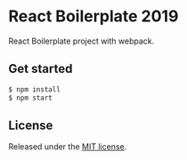 # React Boilerplate 2019

React Boilerplate project with webpack.

## Get started

```sh
$ npm install
$ npm start
```

## License

Released under the [MIT license](LICENSE).
